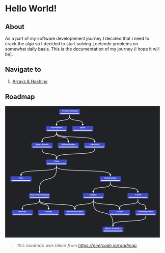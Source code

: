 # Hello World!

## About
As a part of my software developement journey I decided that i need to crack the algo so I decided to start solving Leetcode problems on somewhat daily basis. This is the documentation of my journey (i hope it will be).

## Navigate to

1. [Arrays & Hashing](#arrays--hashing)

## Roadmap
![alt text](content/roadmap.png)

> *this roadmap was taken from https://neetcode.io/roadmap*
